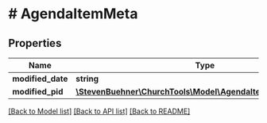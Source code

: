 # # AgendaItemMeta

## Properties

Name | Type | Description | Notes
------------ | ------------- | ------------- | -------------
**modified_date** | **string** |  | [optional]
**modified_pid** | [**\StevenBuehner\ChurchTools\Model\AgendaItemMetaModifiedPid**](AgendaItemMetaModifiedPid.md) |  | [optional]

[[Back to Model list]](../../README.md#models) [[Back to API list]](../../README.md#endpoints) [[Back to README]](../../README.md)
